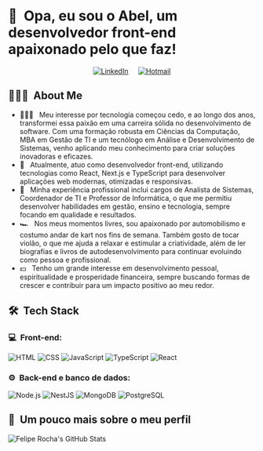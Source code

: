 <h1>👋 &nbsp;Opa, eu sou o Abel, um desenvolvedor front-end apaixonado pelo que faz!</h1>

<p align="center" style="display: flex; justify-content: center; gap: 20px; align-items: center;">
  <a href="https://www.linkedin.com/in/abel-sena">
    <img src="https://img.shields.io/badge/-Abel%20Sena%20-0077B5?style=flat-square&logo=Linkedin&logoColor=white" alt="LinkedIn">
  </a>
  <a href="mailto:abelsena1@hotmail.com">
    <img src="https://img.shields.io/badge/-abelsena1@hotmail.com-34A853?style=flat-square&logo=microsoft&logoColor=white" alt="Hotmail">
  </a>
</p>


<h2> 👨🏻‍💻 &nbsp;About Me </h2>

- 👨🏻‍💻 &nbsp; Meu interesse por tecnologia começou cedo, e ao longo dos anos, transformei essa paixão em uma carreira sólida no desenvolvimento de software. Com uma formação robusta em Ciências da Computação, MBA em Gestão de TI e um tecnólogo em Análise e Desenvolvimento de Sistemas, venho aplicando meu conhecimento para criar soluções inovadoras e eficazes.
- 💚 &nbsp; Atualmente, atuo como desenvolvedor front-end, utilizando tecnologias como React, Next.js e TypeScript para desenvolver aplicações web modernas, otimizadas e responsivas.
- 🚀 &nbsp; Minha experiência profissional inclui cargos de Analista de Sistemas, Coordenador de TI e Professor de Informática, o que me permitiu desenvolver habilidades em gestão, ensino e tecnologia, sempre focando em qualidade e resultados.
- 🏎 &nbsp; Nos meus momentos livres, sou apaixonado por automobilismo e costumo andar de kart nos fins de semana. Também gosto de tocar violão, o que me ajuda a relaxar e estimular a criatividade, além de ler biografias e livros de autodesenvolvimento para continuar evoluindo como pessoa e profissional.
- 💵 &nbsp; Tenho um grande interesse em desenvolvimento pessoal, espiritualidade e prosperidade financeira, sempre buscando formas de crescer e contribuir para um impacto positivo ao meu redor.

<h2> 🛠 &nbsp;Tech Stack</h2>
<h3>💻 &nbsp;Front-end:</h3>

![HTML](https://img.shields.io/badge/-HTML-333333?style=flat&logo=HTML5)
![CSS](https://img.shields.io/badge/-CSS-333333?style=flat&logo=CSS3&logoColor=1572B6)
![JavaScript](https://img.shields.io/badge/-JavaScript-333333?style=flat&logo=javascript)
![TypeScript](https://img.shields.io/badge/-TypeScript-333333?style=flat&logo=typescript&logoColor=2D79C7)
![React](https://img.shields.io/badge/-React-333333?style=flat&logo=react)

<h3>⚙️ &nbsp;Back-end e banco de dados:</h3>

![Node.js](https://img.shields.io/badge/-Node.js-333333?style=flat&logo=node.js)
![NestJS](https://img.shields.io/badge/-NestJS-333333?style=flat&logo=nestjs&logoColor=E535AB)
![MongoDB](https://img.shields.io/badge/-MongoDB-333333?style=flat&logo=mongodb)
![PostgreSQL](https://img.shields.io/badge/-PostgreSQL-333333?style=flat&logo=postgresql)

<h2>🚀 &nbsp;Um pouco mais sobre o meu perfil</h2>

![Felipe Rocha's GitHub Stats](https://github-readme-stats.vercel.app/api?username=felipemotarocha&show_icons=true&theme=dracula)
